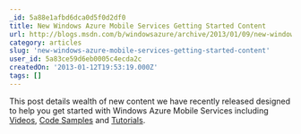 ```yaml
---
_id: 5a88e1afbd6dca0d5f0d2df0
title: New Windows Azure Mobile Services Getting Started Content 
url: http://blogs.msdn.com/b/windowsazure/archive/2013/01/09/new-windows-azure-mobile-services-getting-started-content.aspx
category: articles
slug: 'new-windows-azure-mobile-services-getting-started-content'
user_id: 5a83ce59d6eb0005c4ecda2c
createdOn: '2013-01-12T19:53:19.000Z'
tags: []
---
```


This post details wealth of new content we have recently released designed to help you get started with Windows Azure Mobile Services including <a href="http://channel9.msdn.com/Series/Windows-Azure-Mobile-Services" target="_blank">Videos</a>, <a href="http://www.windowsazure.com/en-us/develop/mobile/windows-store-samples/" target="_blank">Code Samples</a> and <a href="http://www.windowsazure.com/en-us/develop/mobile/resources/" target="_blank">Tutorials</a>.

